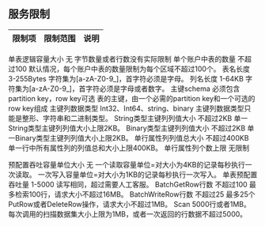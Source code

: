 ## 服务限制

限制项	| 限制范围 | 说明
---- | ---- | ---- 
单表逻辑容量大小	无	字节数量或者行数没有实际限制
单个账户中表的数量	不超过100	默认情况，每个账户中表的数量限制为每个区域不超过100个。 
表名长度	3-255Bytes	字符集为[a-zA-Z0-9_]，首字符必须是字母。
列名长度	1-64KB	字符集为[a-zA-Z0-9_]，首字符必须是字母或者数字。
主键schema	必须包含partition key，row key可选	表的主键，由一个必需的partition key和一个可选的row key组成
主键列数据类型	Int32、Int64、string、binary	主键列数据类型只能是整形、字符串和二进制类型。
String类型主键列列值大小	不超过2KB	单一String类型主键列列值大小上限2KB。 
Binary类型主键列列值大小	不超过2KB	单一Binary类型主键列列值大小上限2KB。 
单行属性列列值总大小	不超过400KB	单一行中所有属性列的列值总和大小上限400KB。
单行属性列个数上限	无限制	

预配置吞吐容量单位大小	无	一个读取容量单位=对大小为4KB的记录每秒执行一次读取。 
一次写入容量单位=对大小为1KB的记录每秒执行一次写入。
单表预配置吞吐量	1-5000	读写相同，超过需要人工客服。
BatchGetRow行数	不超过100	最多检索100行，请求大小不超过16MB。
BatchWriteRow行数	不超过25	最多25个PutRow或者DeleteRow操作，请求大小不超过1MB。
Scan	5000行或者1MB。	每次调用的扫描数据集大小上限为1MB，或者一次返回的行数据不超过5000。
